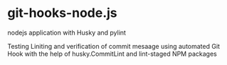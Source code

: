 # git-hooks-node.js
nodejs application with Husky and pylint


Testing Liniting and verification of commit mesaage using automated Git Hook with the help of husky.CommitLint and lint-staged NPM packages
